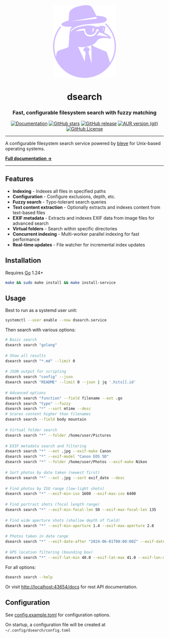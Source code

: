 <div align="center">
  <a href="https://danklinux.com">
    <img src="assets/danklogo.svg" alt="dsearch" width="200">
  </a>

  # dsearch

  ### Fast, configurable filesystem search with fuzzy matching

[![Documentation](https://img.shields.io/badge/docs-danklinux.com-9ccbfb?style=for-the-badge&labelColor=101418)](https://danklinux.com/docs/danksearch)
[![GitHub stars](https://img.shields.io/github/stars/AvengeMedia/danksearch?style=for-the-badge&labelColor=101418&color=ffd700)](https://github.com/AvengeMedia/danksearch/stargazers)
[![GitHub release](https://img.shields.io/github/v/release/AvengeMedia/danksearch?style=for-the-badge&labelColor=101418&color=9ccbfb)](https://github.com/AvengeMedia/danksearch/releases)
[![AUR version (git)](https://img.shields.io/aur/version/dsearch-git?style=for-the-badge&labelColor=101418&color=9ccbfb&label=AUR%20(git))](https://aur.archlinux.org/packages/dsearch-git)
[![GitHub License](https://img.shields.io/github/license/AvengeMedia/danksearch?style=for-the-badge&labelColor=101418&color=b9c8da)](https://github.com/AvengeMedia/danksearch/blob/master/LICENSE)

</div>

---

A configurable filesystem search service powered by [bleve](https://github.com/blevesearch/bleve) for Unix-based operating systems.

**[Full documentation →](https://danklinux.com/docs/danksearch)**

---

## Features

- **Indexing** - Indexes all files in specified paths
- **Configuration** - Configure exclusions, depth, etc.
- **Fuzzy search** - Typo-tolerant search queries
- **Text content extraction** - Optionally extracts and indexes content from text-based files
- **EXIF metadata** - Extracts and indexes EXIF data from image files for advanced search
- **Virtual folders** - Search within specific directories
- **Concurrent indexing** - Multi-worker parallel indexing for fast performance
- **Real-time updates** - File watcher for incremental index updates

## Installation

Requires [Go](https://go.dev) 1.24+

```bash
make && sudo make install && make install-service
```

## Usage

Best to run as a systemd user unit:

```bash
systemctl --user enable --now dsearch.service
```

Then search with various options:

```bash
# Basic search
dsearch search "golang"

# Show all results
dsearch search "*.md" --limit 0

# JSON output for scripting
dsearch search "config" --json
dsearch search "README" --limit 0 --json | jq '.hits[].id'

# Advanced options
dsearch search "function" --field filename --ext .go
dsearch search "typo" --fuzzy
dsearch search "*" --sort mtime --desc
# Scores content higher than filenames
dsearch search --field body mountain

# Virtual folder search
dsearch search "*" --folder /home/user/Pictures

# EXIF metadata search and filtering
dsearch search "*" --ext .jpg --exif-make Canon
dsearch search "*" --exif-model "Canon EOS 5D"
dsearch search "*" --folder /home/user/Photos --exif-make Nikon

# Sort photos by date taken (newest first)
dsearch search "*" --ext .jpg --sort exif_date --desc

# Find photos by ISO range (low-light shots)
dsearch search "*" --exif-min-iso 1600 --exif-max-iso 6400

# Find portrait shots (focal length range)
dsearch search "*" --exif-min-focal-len 50 --exif-max-focal-len 135

# Find wide aperture shots (shallow depth of field)
dsearch search "*" --exif-min-aperture 1.4 --exif-max-aperture 2.8

# Photos taken in date range
dsearch search "*" --exif-date-after "2024-06-01T00:00:00Z" --exif-date-before "2024-08-31T23:59:59Z"

# GPS location filtering (bounding box)
dsearch search "*" --exif-lat-min 40.0 --exif-lat-max 41.0 --exif-lon-min -74.0 --exif-lon-max -73.0
```

For all options:
```bash
dsearch search --help
```

Or visit [http://localhost:43654/docs](http://localhost:43654/docs) for rest API documentation.

## Configuration

See [config.example.toml](./config.example.toml) for configuration options.

On startup, a configuration file will be created at `~/.config/dsearch/config.toml`
